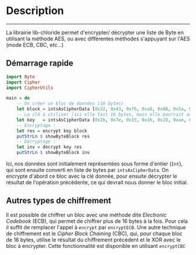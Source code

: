 # Description
---
La librairie lib-chloride permet d'encrypter/ décrypter une liste de Byte en utilisant la méthode AES, ou avec différentes méthodes s'appuyant sur l'AES (mode ECB, CBC, etc...)

## Démarrage rapide

``` haskell
import Byte
import Cipher
import CipherUtils

main = do
    -- On créer un bloc de données (16 bytes)
    let block = intsAsCipherData [0x32, 0x43, 0xf6, 0xa8, 0x88, 0x5a, 0x30, 0x8d, 0x31, 0x31, 0x98, 0xa2, 0xe0, 0x37,0x07, 0x34]
    -- La clé à utiliser (ici elle fait 16 bytes, mais elle pourrait aussi faire 24 ou 32 bytes)
    let key   = intsAsCipherData [0x2b, 0x7e, 0x15, 0x16, 0x28, 0xae, 0xd2, 0xa6, 0xab, 0xf7, 0x15, 0x88, 0x09, 0xcf,0x4f, 0x3c]
    -- Encryptage :
    let res = encrypt key block
    putStrLn $ showByteBlock res
    -- Décryptage :
    let inv = decrypt key res
    putStrLn $ showByteBlock inv
```

Ici, nos données sont initialement représentées sous forme d'entier (`Int`), qui sont ensuite converti en liste de bytes par `intsAsCipherData`. On encrypte d'abord ce bloc avec la clé donnée, pour ensuite décrypter le résultat de l'opération précédente, ce qui devrait nous donner le bloc initial.

## Autres types de chiffrement

Il est possible de chiffrer un bloc avec une méthode dite *Electronic Codebook* (ECB), qui permet de chiffrer plus de 16 bytes à la fois. Pour cela il suffit de remplacer l'appel à `encrypt` par `encryptECB`.
Une autre technique de chiffrement est le *Cipher Block Chaining* (CBC), qui, pour chaque bloc de 16 bytes, utilise le résultat du chiffrement précédent et le XOR avec le bloc à encrypter. Cette fonctionnalité est disponible en utilisant `encryptCBC`
